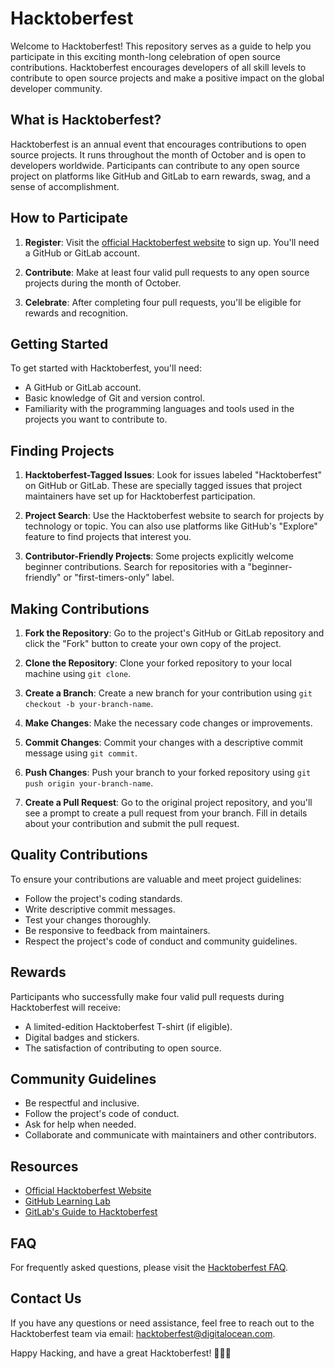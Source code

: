 # Hacktoberfest

Welcome to Hacktoberfest! This repository serves as a guide to help you participate in this exciting month-long celebration of open source contributions. Hacktoberfest encourages developers of all skill levels to contribute to open source projects and make a positive impact on the global developer community.

## What is Hacktoberfest?

Hacktoberfest is an annual event that encourages contributions to open source projects. It runs throughout the month of October and is open to developers worldwide. Participants can contribute to any open source project on platforms like GitHub and GitLab to earn rewards, swag, and a sense of accomplishment.

## How to Participate

1. **Register**: Visit the [official Hacktoberfest website](https://hacktoberfest.digitalocean.com/) to sign up. You'll need a GitHub or GitLab account.

2. **Contribute**: Make at least four valid pull requests to any open source projects during the month of October.

3. **Celebrate**: After completing four pull requests, you'll be eligible for rewards and recognition.

## Getting Started

To get started with Hacktoberfest, you'll need:

- A GitHub or GitLab account.
- Basic knowledge of Git and version control.
- Familiarity with the programming languages and tools used in the projects you want to contribute to.

## Finding Projects

1. **Hacktoberfest-Tagged Issues**: Look for issues labeled "Hacktoberfest" on GitHub or GitLab. These are specially tagged issues that project maintainers have set up for Hacktoberfest participation.

2. **Project Search**: Use the Hacktoberfest website to search for projects by technology or topic. You can also use platforms like GitHub's "Explore" feature to find projects that interest you.

3. **Contributor-Friendly Projects**: Some projects explicitly welcome beginner contributions. Search for repositories with a "beginner-friendly" or "first-timers-only" label.

## Making Contributions

1. **Fork the Repository**: Go to the project's GitHub or GitLab repository and click the "Fork" button to create your own copy of the project.

2. **Clone the Repository**: Clone your forked repository to your local machine using `git clone`.

3. **Create a Branch**: Create a new branch for your contribution using `git checkout -b your-branch-name`.

4. **Make Changes**: Make the necessary code changes or improvements.

5. **Commit Changes**: Commit your changes with a descriptive commit message using `git commit`.

6. **Push Changes**: Push your branch to your forked repository using `git push origin your-branch-name`.

7. **Create a Pull Request**: Go to the original project repository, and you'll see a prompt to create a pull request from your branch. Fill in details about your contribution and submit the pull request.

## Quality Contributions

To ensure your contributions are valuable and meet project guidelines:

- Follow the project's coding standards.
- Write descriptive commit messages.
- Test your changes thoroughly.
- Be responsive to feedback from maintainers.
- Respect the project's code of conduct and community guidelines.

## Rewards

Participants who successfully make four valid pull requests during Hacktoberfest will receive:

- A limited-edition Hacktoberfest T-shirt (if eligible).
- Digital badges and stickers.
- The satisfaction of contributing to open source.

## Community Guidelines

- Be respectful and inclusive.
- Follow the project's code of conduct.
- Ask for help when needed.
- Collaborate and communicate with maintainers and other contributors.

## Resources

- [Official Hacktoberfest Website](https://hacktoberfest.digitalocean.com/)
- [GitHub Learning Lab](https://lab.github.com/)
- [GitLab's Guide to Hacktoberfest](https://docs.gitlab.com/ee/user/project/hacktoberfest.html)

## FAQ

For frequently asked questions, please visit the [Hacktoberfest FAQ](https://hacktoberfest.digitalocean.com/faq).

## Contact Us

If you have any questions or need assistance, feel free to reach out to the Hacktoberfest team via email: [hacktoberfest@digitalocean.com](mailto:hacktoberfest@digitalocean.com).

Happy Hacking, and have a great Hacktoberfest! 🎉🐙🚀



 
 
 
 
